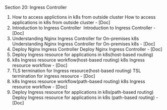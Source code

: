 Section 20: Ingress Controller
1. How to access applictions in k8s from outside cluster
		How to access applications in k8s from outside cluster - [Doc]
2. Introduction to Ingress Controller
		 Introduction to Ingress Controller - [Doc]
3. Understanding Nginx Ingress Controller for On-premises k8s
		Understanding Nginx Ingress Controller for On-premises k8s - [Doc]
4. Deploy Nginx Ingress Controller
		Deploy Nginx Ingress Controller - [Doc]
5. Deploy Ingress resource for applications in k8s(host-based routing)
6. k8s Ingress resource workflow(host-based routing)
		k8s Ingress resource workflow - [Doc]
7. TLS termination for Ingress resource(host-based routing)
		TSL termination for ingress resource - [Doc]
8. k8s Ingress resource workflow(path-based routing)
		k8s Ingress resource workflow - [Doc]
9. Deploy Ingress resource for applications in k8s(path-based routing)
		Deploy Ingress resource for applications in k8s (path-based routing) - [Doc]